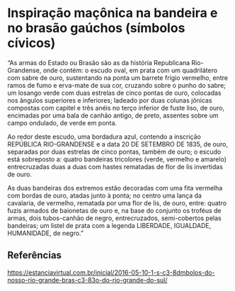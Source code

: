 # Inspiração maçônica na bandeira e no brasão gaúchos (símbolos cívicos)

“As armas do Estado ou Brasão são as da história Republicana Rio-Grandense, onde contém: o escudo oval, em prata com um quadrilátero com sabre de ouro, sustentando na ponta um barrete frígio vermelho, entre ramos de fumo e erva-mate de sua cor, cruzando sobre o punho do sabre; um losango verde com duas estrelas de cinco pontas de ouro, colocadas nos ângulos superiores e inferiores; ladeado por duas colunas jônicas compostas com capitel e três anéis no terço inferior de fuste liso, de ouro, encimadas por uma bala de canhão antigo, de preto, assentes sobre um campo ondulado, de verde em ponta.

Ao redor deste escudo, uma bordadura azul, contendo a inscrição REPÚBLICA RIO-GRANDENSE e a data 20 DE SETEMBRO DE 1835, de ouro, separadas por duas estrelas de cinco pontas, também de ouro; o escudo está sobreposto a: quatro bandeiras tricolores (verde, vermelho e amarelo) entrecruzadas duas a duas com hastes rematadas de flor de lis invertidas de ouro.

As duas bandeiras dos extremos estão decoradas com uma fita vermelha com bordas de ouro, atadas junto à ponta; no centro uma lança da cavalaria, de vermelho, rematada por uma flor de lis, de ouro, entre: quatro fuzis armados de baionetas de ouro e, na base do conjunto os troféus de armas, dois tubos-canhão de negro, entrecruzados, semi-cobertos pelas bandeiras; um listel de prata com a legenda LIBERDADE, IGUALDADE, HUMANIDADE, de negro.”

## Referências

https://estanciavirtual.com.br/inicial/2016-05-10-1-s-c3-8dmbolos-do-nosso-rio-grande-bras-c3-83o-do-rio-grande-do-sul/ 
